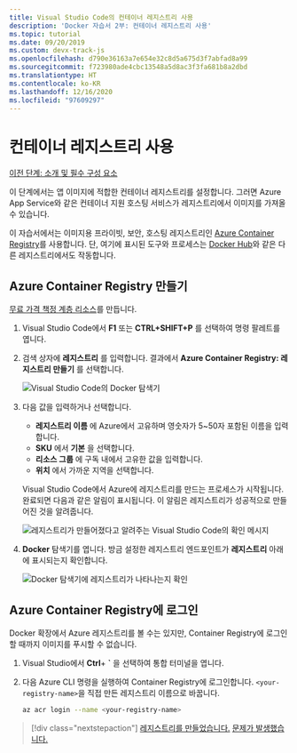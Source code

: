 ```yaml
---
title: Visual Studio Code의 컨테이너 레지스트리 사용
description: 'Docker 자습서 2부: 컨테이너 레지스트리 사용'
ms.topic: tutorial
ms.date: 09/20/2019
ms.custom: devx-track-js
ms.openlocfilehash: d790e36163a7e654e32c8d5a675d3f7abfad8a99
ms.sourcegitcommit: f723980ade4cbc13548a5d8ac3f3fa681b8a2dbd
ms.translationtype: HT
ms.contentlocale: ko-KR
ms.lasthandoff: 12/16/2020
ms.locfileid: "97609297"
---
```

# <a name="use-a-container-registry"></a>컨테이너 레지스트리 사용

[이전 단계: 소개 및 필수 구성 요소](tutorial-vscode-docker-node-01.md)

이 단계에서는 앱 이미지에 적합한 컨테이너 레지스트리를 설정합니다. 그러면 Azure App Service와 같은 컨테이너 지원 호스팅 서비스가 레지스트리에서 이미지를 가져올 수 있습니다.

이 자습서에서는 이미지용 프라이빗, 보안, 호스팅 레지스트리인 [Azure Container Registry](https://azure.microsoft.com/services/container-registry/)를 사용합니다. 단, 여기에 표시된 도구와 프로세스는 [Docker Hub](https://hub.docker.com/)와 같은 다른 레지스트리에서도 작동합니다.

## <a name="create-an-azure-container-registry"></a>Azure Container Registry 만들기

[무료 가격 책정 계층 리소스](../../core/what-is-azure-for-javascript-development.md#free-tier-resources)를 만듭니다.

1. Visual Studio Code에서 **F1** 또는 **CTRL+SHIFT+P** 를 선택하여 명령 팔레트를 엽니다.

1. 검색 상자에 **레지스트리** 를 입력합니다. 결과에서 **Azure Container Registry: 레지스트리 만들기** 를 선택합니다.

   ![Visual Studio Code의 Docker 탐색기](../../media/deploy-containers/docker-create-registry.jpg)

1. 다음 값을 입력하거나 선택합니다.

    - **레지스트리 이름** 에 Azure에서 고유하며 영숫자가 5~50자 포함된 이름을 입력합니다.
    - **SKU** 에서 **기본** 을 선택합니다.
    - **리소스 그룹** 에 구독 내에서 고유한 값을 입력합니다.
    - **위치** 에서 가까운 지역을 선택합니다.

    Visual Studio Code에서 Azure에 레지스트리를 만드는 프로세스가 시작됩니다. 완료되면 다음과 같은 알림이 표시됩니다. 이 알림은 레지스트리가 성공적으로 만들어진 것을 알려줍니다.

   ![레지스트리가 만들어졌다고 알려주는 Visual Studio Code의 확인 메시지](../../media/deploy-containers/registry-created.jpg)

1. **Docker** 탐색기를 엽니다. 방금 설정한 레지스트리 엔드포인트가 **레지스트리** 아래에 표시되는지 확인합니다.

   ![Docker 탐색기에 레지스트리가 나타나는지 확인](../../media/deploy-containers/docker-explorer-registry.jpg)

## <a name="sign-in-to-azure-container-registry"></a>Azure Container Registry에 로그인

Docker 확장에서 Azure 레지스트리를 볼 수는 있지만, Container Registry에 로그인할 때까지 이미지를 푸시할 수 없습니다.

1. Visual Studio에서 **Ctrl**+ **`** 을 선택하여 통합 터미널을 엽니다.

1. 다음 Azure CLI 명령을 실행하여 Container Registry에 로그인합니다. `<your-registry-name>`을 직접 만든 레지스트리 이름으로 바꿉니다.

    ```bash
    az acr login --name <your-registry-name>
    ```

> [!div class="nextstepaction"]
> [레지스트리를 만들었습니다.](tutorial-vscode-docker-node-03.md) [문제가 발생했습니다.](https://www.research.net/r/PWZWZ52?tutorial=docker-extension&step=create-registry)
 
